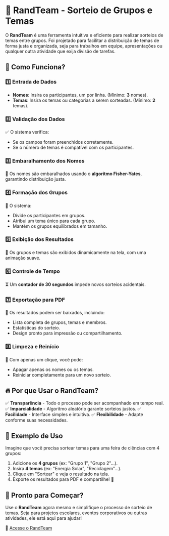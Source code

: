 # 🎲 **RandTeam - Sorteio de Grupos e Temas**

O **RandTeam** é uma ferramenta intuitiva e eficiente para realizar sorteios de temas entre grupos. Foi projetado para facilitar a distribuição de temas de forma justa e organizada, seja para trabalhos em equipe, apresentações ou qualquer outra atividade que exija divisão de tarefas.

## 🎯 **Como Funciona?**

### 1️⃣ **Entrada de Dados**

- **Nomes**: Insira os participantes, um por linha. (Mínimo: **3** nomes).
- **Temas**: Insira os temas ou categorias a serem sorteadas. (Mínimo: **2** temas).

### 2️⃣ **Validação dos Dados**

✅ O sistema verifica:

- Se os campos foram preenchidos corretamente.
- Se o número de temas é compatível com os participantes.

### 3️⃣ **Embaralhamento dos Nomes**

🔄 Os nomes são embaralhados usando o **algoritmo Fisher-Yates**, garantindo distribuição justa.

### 4️⃣ **Formação dos Grupos**

👥 O sistema:

- Divide os participantes em grupos.
- Atribui um tema único para cada grupo.
- Mantém os grupos equilibrados em tamanho.

### 5️⃣ **Exibição dos Resultados**

📢 Os grupos e temas são exibidos dinamicamente na tela, com uma animação suave.

### 6️⃣ **Controle de Tempo**

⏳ Um **contador de 30 segundos** impede novos sorteios acidentais.

### 7️⃣ **Exportação para PDF**

📂 Os resultados podem ser baixados, incluindo:

- Lista completa de grupos, temas e membros.
- Estatísticas do sorteio.
- Design pronto para impressão ou compartilhamento.

### 8️⃣ **Limpeza e Reinício**

🧹 Com apenas um clique, você pode:

- Apagar apenas os nomes ou os temas.
- Reiniciar completamente para um novo sorteio.

## 🔥 **Por que Usar o RandTeam?**

✅ **Transparência** - Todo o processo pode ser acompanhado em tempo real.
✅ **Imparcialidade** - Algoritmo aleatório garante sorteios justos.
✅ **Facilidade** - Interface simples e intuitiva.
✅ **Flexibilidade** - Adapte conforme suas necessidades.

## 📌 **Exemplo de Uso**

Imagine que você precisa sortear temas para uma feira de ciências com 4 grupos:

1. Adicione os **4 grupos** (ex: "Grupo 1", "Grupo 2"...).
2. Insira **4 temas** (ex: "Energia Solar", "Reciclagem"...).
3. Clique em "Sortear" e veja o resultado na tela.
4. Exporte os resultados para PDF e compartilhe! 🎉

## 🚀 **Pronto para Começar?**

Use o **RandTeam** agora mesmo e simplifique o processo de sorteio de temas. Seja para projetos escolares, eventos corporativos ou outras atividades, ele está aqui para ajudar!

🔗 [Acesse o RandTeam](#)
